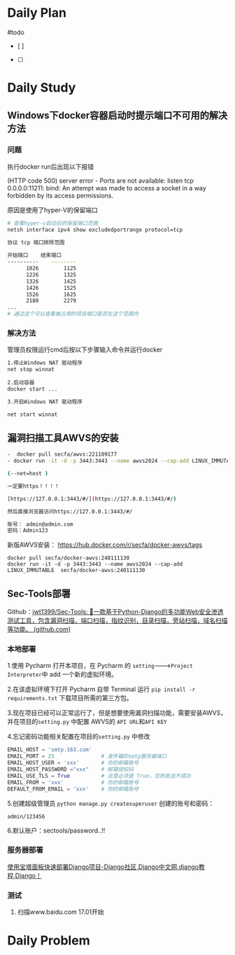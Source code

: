 # Daily Plan
#todo
- [ ] 
- [ ] 
# Daily Study
## Windows下docker容器启动时提示端口不可用的解决方法

### 问题
执行docker run后出现以下报错

(HTTP code 500) server error - Ports are not available: listen tcp 0.0.0.0:11211: bind: An attempt was made to access a socket in a way forbidden by its access permissions.

原因是使用了hyper-V的保留端口

``` bash
# 查看hyper-v启动后的保留端口范围
netsh interface ipv4 show excludedportrange protocol=tcp

协议 tcp 端口排除范围
 
开始端口    结束端口
----------    --------
      1026        1125
      1226        1325
      1326        1425
      1426        1525
      1526        1625
      2180        2279
... 
# 通过这个可以查看被占用的项目端口是否在这个范围内
```
### 解决方法
管理员权限运行cmd后按以下步骤输入命令并运行docker
```bash
1.停止Windows NAT 驱动程序  
net stop winnat  
  
2.启动容器
docker start ...  

3.开启Windows NAT 驱动程序

net start winnat
```

## 漏洞扫描工具AWVS的安装
```bash
-  docker pull secfa/awvs:221109177
- docker run -it -d -p 3443:3443 --name awvs2024 --cap-add LINUX_IMMUTABLE secfa/awvs:221109177

(--net=host )

一定要https！！！！

[https://127.0.0.1:3443/#/](https://127.0.0.1:3443/#/)

然后直接浏览器访问https://127.0.0.1:3443/#/

账号： admin@admin.com  
密码：Admin123
```

新版AWVS安装：
https://hub.docker.com/r/secfa/docker-awvs/tags

```
docker pull secfa/docker-awvs:240111130
docker run -it -d -p 3443:3443 --name awvs2024 --cap-add LINUX_IMMUTABLE  secfa/docker-awvs:240111130
```
## Sec-Tools部署
Github：[jwt1399/Sec-Tools: 🍉一款基于Python-Django的多功能Web安全渗透测试工具，包含漏洞扫描，端口扫描，指纹识别，目录扫描，旁站扫描，域名扫描等功能。 (github.com)](https://github.com/jwt1399/Sec-Tools/tree/master)
### 本地部署
1.使用 Pycharm 打开本项目，在 Pycharm 的 `setting`--->`Project Interpreter`中 add 一个新的虚拟环境。

2.在该虚拟环境下打开 Pycharm 自带 Terminal 运行 `pip install -r requirements.txt` 下载项目所需的第三方包。

3.现在项目已经可以正常运行了，但是想要使用漏洞扫描功能，需要安装AWVS，并在项目的`setting.py` 中配置 AWVS的 `API URL`和`API KEY`

4.忘记密码功能相关配置在项目的`setting.py` 中修改

```python
EMAIL_HOST = 'smtp.163.com'
EMAIL_PORT = 25               # 发件箱的smtp服务器端口
EMAIL_HOST_USER = 'xxx'       # 你的邮箱账号
EMAIL_HOST_PASSWORD ="xxx"    # 邮箱授权码
EMAIL_USE_TLS = True          # 这里必须是 True，否则发送不成功
EMAIL_FROM = 'xxx'            # 你的邮箱账号
DEFAULT_FROM_EMAIL = 'xxx'    # 你的邮箱账号
```

5.创建超级管理员 `python manage.py createsuperuser`
创建的账号和密码：
```
admin/123456
```
6.默认账户：sectools/password..!!
### 服务器部署
[使用宝塔面板快速部署Django项目-Django社区,Django中文网,django教程,Django！](https://www.django.cn/article/show-30.html)
### 测试
1. 扫描www.baidu.com
17.01开始
# Daily Problem